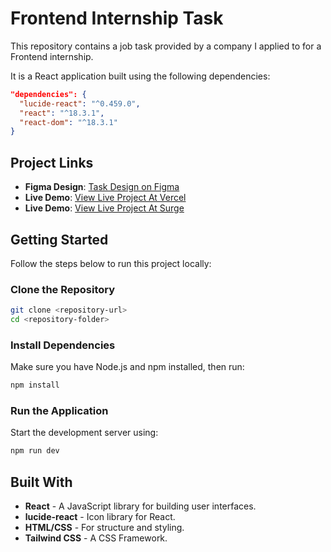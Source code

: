 # Frontend Internship Task

This repository contains a job task provided by a company I applied to for a Frontend internship. 

It is a React application built using the following dependencies:
```json
"dependencies": {
  "lucide-react": "^0.459.0",
  "react": "^18.3.1",
  "react-dom": "^18.3.1"
}
```

## Project Links
- **Figma Design**: [Task Design on Figma](https://www.figma.com/design/R7kXgOD4GDtrbS1J6Q0kF9/Task?node-id=1-388&node-type=frame&t=iem3WHHGc1r4QP3a-0) 
- **Live Demo**: [View Live Project At Vercel](https://pinemesh-2w3k3m6gf-shariar-sultans-projects.vercel.app)
- **Live Demo**: [View Live Project At Surge](pinemesh-job-task.surge.sh)

## Getting Started

Follow the steps below to run this project locally:

### Clone the Repository
```bash
git clone <repository-url>
cd <repository-folder>
```

### Install Dependencies
Make sure you have Node.js and npm installed, then run:
```bash
npm install
```

### Run the Application
Start the development server using:
```bash
npm run dev
```

## Built With
- **React** - A JavaScript library for building user interfaces.
- **lucide-react** - Icon library for React.
- **HTML/CSS** - For structure and styling.
- **Tailwind CSS** - A CSS Framework.
